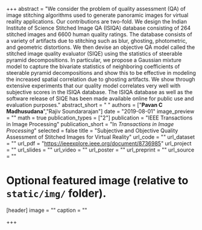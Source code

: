 +++
abstract = "We consider the problem of quality assessment (QA) of image stitching algorithms used to generate panoramic images for virtual reality applications. Our contributions are two-fold. We design the Indian Institute of Science Stitched Image QA (ISIQA) database consisting of 264 stitched images and 6600 human quality ratings. The database consists of a variety of artifacts due to stitching such as blur, ghosting, photometric, and geometric distortions. We then devise an objective QA model called the stitched image quality evaluator (SIQE) using the statistics of steerable pyramid decompositions. In particular, we propose a Gaussian mixture model to capture the bivariate statistics of neighboring coefficients of steerable pyramid decompositions and show this to be effective in modeling the increased spatial correlation due to ghosting artifacts. We show through extensive experiments that our quality model correlates very well with subjective scores in the ISIQA database. The ISIQA database as well as the software release of SIQE has been made available online for public use and evaluation purposes."
abstract_short = " "
authors = ["**Pavan C Madhusudana**","Rajiv Soundararajan"]
date = "2019-08-01"
image_preview = ""
math = true
publication_types = ["2"]
publication = "IEEE Transactions in Image Processing"
publication_short = "In *Transactions in Image Processing*"
selected = false
title = "Subjective and Objective Quality Assessment of Stitched Images for Virtual Reality"
url_code = ""
url_dataset = ""
url_pdf = "https://ieeexplore.ieee.org/document/8736985"
url_project = ""
url_slides = ""
url_video = ""
url_poster = ""
url_preprint = ""
url_source = ""

# Optional featured image (relative to `static/img/` folder).
[header]
image = ""
caption = ""

+++
